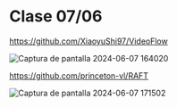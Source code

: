 # Clase 07/06

https://github.com/XiaoyuShi97/VideoFlow

![Captura de pantalla 2024-06-07 164020](https://github.com/josefa52/audiv027-2024-1/assets/163590856/3d849fdb-fb82-42fc-b3ea-580dbfa9adfe)

https://github.com/princeton-vl/RAFT

![Captura de pantalla 2024-06-07 171502](https://github.com/josefa52/audiv027-2024-1/assets/163590856/fc3ebfd4-d097-4daf-a6fe-057ce7f8e0f4)

